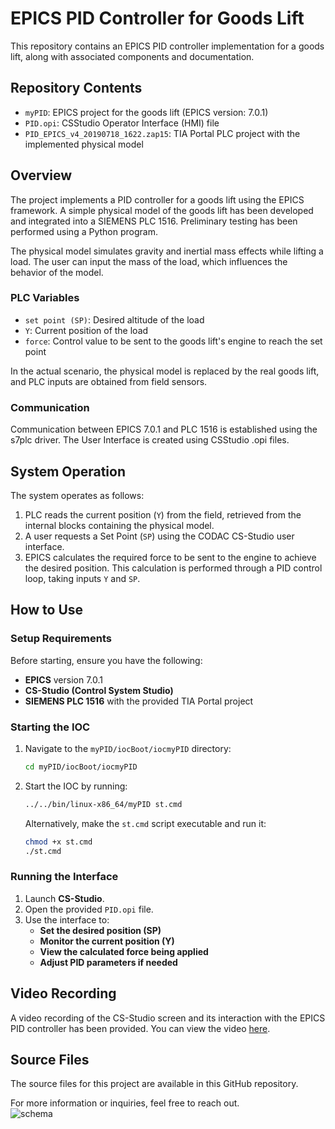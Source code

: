 
# EPICS PID Controller for Goods Lift

This repository contains an EPICS PID controller implementation for a goods lift, along with associated components and documentation.

## Repository Contents

- `myPID`: EPICS project for the goods lift (EPICS version: 7.0.1)
- `PID.opi`: CSStudio Operator Interface (HMI) file
- `PID_EPICS_v4_20190718_1622.zap15`: TIA Portal PLC project with the implemented physical model

## Overview

The project implements a PID controller for a goods lift using the EPICS framework. A simple physical model of the goods lift has been developed and integrated into a SIEMENS PLC 1516. Preliminary testing has been performed using a Python program.

The physical model simulates gravity and inertial mass effects while lifting a load. The user can input the mass of the load, which influences the behavior of the model.

### PLC Variables

- `set point (SP)`: Desired altitude of the load
- `Y`: Current position of the load
- `force`: Control value to be sent to the goods lift's engine to reach the set point

In the actual scenario, the physical model is replaced by the real goods lift, and PLC inputs are obtained from field sensors.

### Communication

Communication between EPICS 7.0.1 and PLC 1516 is established using the s7plc driver. The User Interface is created using CSStudio .opi files.

## System Operation

The system operates as follows:

1. PLC reads the current position (`Y`) from the field, retrieved from the internal blocks containing the physical model.
2. A user requests a Set Point (`SP`) using the CODAC CS-Studio user interface.
3. EPICS calculates the required force to be sent to the engine to achieve the desired position. This calculation is performed through a PID control loop, taking inputs `Y` and `SP`.


## How to Use

### Setup Requirements
Before starting, ensure you have the following:
- **EPICS** version 7.0.1
- **CS-Studio (Control System Studio)**
- **SIEMENS PLC 1516** with the provided TIA Portal project

### Starting the IOC
1. Navigate to the `myPID/iocBoot/iocmyPID` directory:
   ```bash
   cd myPID/iocBoot/iocmyPID
   ```
2. Start the IOC by running:
   ```bash
   ../../bin/linux-x86_64/myPID st.cmd
   ```
   Alternatively, make the `st.cmd` script executable and run it:
   ```bash
   chmod +x st.cmd
   ./st.cmd
   ```

### Running the Interface
1. Launch **CS-Studio**.
2. Open the provided `PID.opi` file.
3. Use the interface to:
   - **Set the desired position (SP)**
   - **Monitor the current position (Y)**
   - **View the calculated force being applied**
   - **Adjust PID parameters if needed**

## Video Recording

A video recording of the CS-Studio screen and its interaction with the EPICS PID controller has been provided. You can view the video [here](https://youtu.be/x-1jIvSAFhs).

## Source Files

The source files for this project are available in this GitHub repository.

For more information or inquiries, feel free to reach out.  
![schema](https://github.com/luciamarock/EPICS-PID-controller-of-a-goods-lift/assets/49598604/5cf20ac3-b812-4feb-8220-6dbc06a32874)


